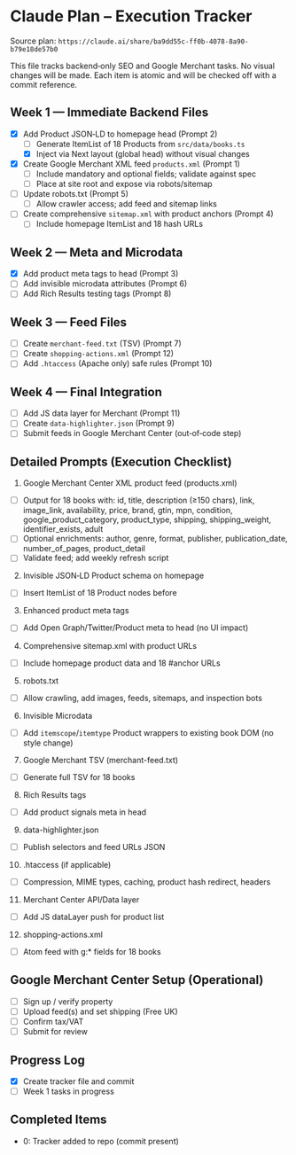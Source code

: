 # Claude Plan – Execution Tracker

Source plan: `https://claude.ai/share/ba9dd55c-ff0b-4078-8a90-b79e18de57b0`

This file tracks backend‑only SEO and Google Merchant tasks. No visual changes will be made. Each item is atomic and will be checked off with a commit reference.

## Week 1 — Immediate Backend Files
- [x] Add Product JSON‑LD to homepage head (Prompt 2)
  - [ ] Generate ItemList of 18 Products from `src/data/books.ts`
  - [x] Inject via Next layout (global head) without visual changes
- [x] Create Google Merchant XML feed `products.xml` (Prompt 1)
  - [ ] Include mandatory and optional fields; validate against spec
  - [ ] Place at site root and expose via robots/sitemap
- [ ] Update robots.txt (Prompt 5)
  - [ ] Allow crawler access; add feed and sitemap links
- [ ] Create comprehensive `sitemap.xml` with product anchors (Prompt 4)
  - [ ] Include homepage ItemList and 18 hash URLs

## Week 2 — Meta and Microdata
- [x] Add product meta tags to head (Prompt 3)
- [ ] Add invisible microdata attributes (Prompt 6)
- [ ] Add Rich Results testing tags (Prompt 8)

## Week 3 — Feed Files
- [ ] Create `merchant-feed.txt` (TSV) (Prompt 7)
- [ ] Create `shopping-actions.xml` (Prompt 12)
- [ ] Add `.htaccess` (Apache only) safe rules (Prompt 10)

## Week 4 — Final Integration
- [ ] Add JS data layer for Merchant (Prompt 11)
- [ ] Create `data-highlighter.json` (Prompt 9)
- [ ] Submit feeds in Google Merchant Center (out‑of‑code step)

## Detailed Prompts (Execution Checklist)
1) Google Merchant Center XML product feed (products.xml)
- [ ] Output for 18 books with: id, title, description (≥150 chars), link, image_link, availability, price, brand, gtin, mpn, condition, google_product_category, product_type, shipping, shipping_weight, identifier_exists, adult
- [ ] Optional enrichments: author, genre, format, publisher, publication_date, number_of_pages, product_detail
- [ ] Validate feed; add weekly refresh script

2) Invisible JSON‑LD Product schema on homepage
- [ ] Insert ItemList of 18 Product nodes before </head>

3) Enhanced product meta tags
- [ ] Add Open Graph/Twitter/Product meta to head (no UI impact)

4) Comprehensive sitemap.xml with product URLs
- [ ] Include homepage product data and 18 #anchor URLs

5) robots.txt
- [ ] Allow crawling, add images, feeds, sitemaps, and inspection bots

6) Invisible Microdata
- [ ] Add `itemscope`/`itemtype` Product wrappers to existing book DOM (no style change)

7) Google Merchant TSV (merchant-feed.txt)
- [ ] Generate full TSV for 18 books

8) Rich Results tags
- [ ] Add product signals meta in head

9) data-highlighter.json
- [ ] Publish selectors and feed URLs JSON

10) .htaccess (if applicable)
- [ ] Compression, MIME types, caching, product hash redirect, headers

11) Merchant Center API/Data layer
- [ ] Add JS dataLayer push for product list

12) shopping-actions.xml
- [ ] Atom feed with g:* fields for 18 books

## Google Merchant Center Setup (Operational)
- [ ] Sign up / verify property
- [ ] Upload feed(s) and set shipping (Free UK)
- [ ] Confirm tax/VAT
- [ ] Submit for review

## Progress Log
- [x] Create tracker file and commit
- [ ] Week 1 tasks in progress

## Completed Items
- 0: Tracker added to repo (commit present)


